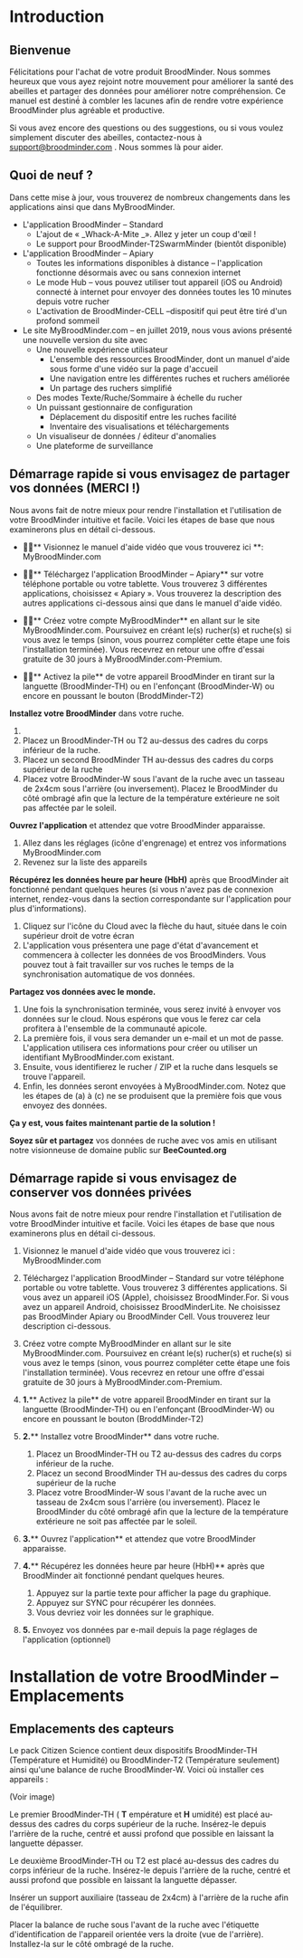 # Introduction

## Bienvenue

Félicitations pour l&#39;achat de votre produit BroodMinder. Nous sommes heureux que vous ayez rejoint notre mouvement pour améliorer la santé des abeilles et partager des données pour améliorer notre compréhension. Ce manuel est destiné́ à combler les lacunes afin de rendre votre expérience BroodMinder plus agréable et productive.

Si vous avez encore des questions ou des suggestions, ou si vous voulez simplement discuter des abeilles, contactez-nous à support@broodminder.com . Nous sommes là pour aider.

##  Quoi de neuf ?

Dans cette mise à jour, vous trouverez de nombreux changements dans les applications ainsi que dans MyBroodMinder.

- L&#39;application BroodMinder – Standard
  - L&#39;ajout de « _Whack-A-Mite _». Allez y jeter un coup d&#39;œil !
  - Le support pour BroodMinder-T2SwarmMinder (bientôt disponible)
- L&#39;application BroodMinder – Apiary
  - Toutes les informations disponibles à distance – l&#39;application fonctionne désormais avec ou sans connexion internet
  - Le mode Hub – vous pouvez utiliser tout appareil (iOS ou Android) connecté à internet pour envoyer des données toutes les 10 minutes depuis votre rucher
  - L&#39;activation de BroodMinder-CELL –dispositif qui peut être tiré d&#39;un profond sommeil
- Le site MyBroodMinder.com – en juillet 2019, nous vous avions présenté une nouvelle version du site avec
  - Une nouvelle expérience utilisateur
    - L&#39;ensemble des ressources BroodMinder, dont un manuel d&#39;aide sous forme d&#39;une vidéo sur la page d&#39;accueil
    - Une navigation entre les différentes ruches et ruchers améliorée
    - Un partage des ruchers simplifié
  - Des modes Texte/Ruche/Sommaire à échelle du rucher
  - Un puissant gestionnaire de configuration
    - Déplacement du dispositif entre les ruches facilité
    - Inventaire des visualisations et téléchargements
  - Un visualiseur de données / éditeur d&#39;anomalies
  - Une plateforme de surveillance

## Démarrage rapide si vous envisagez de partager vos données (MERCI !)

Nous avons fait de notre mieux pour rendre l&#39;installation et l&#39;utilisation de votre BroodMinder intuitive et facile. Voici les étapes de base que nous examinerons plus en détail ci-dessous.

- ****** Visionnez le manuel d&#39;aide vidéo que vous trouverez ici **: MyBroodMinder.com

- ****** Téléchargez l&#39;application BroodMinder – Apiary** sur votre téléphone portable ou votre tablette. Vous trouverez 3 différentes applications, choisissez « Apiary ». Vous trouverez la description des autres applications ci-dessous ainsi que dans le manuel d&#39;aide vidéo.

- ****** Créez votre compte MyBroodMinder** en allant sur le site MyBroodMinder.com. Poursuivez en créant le(s) rucher(s) et ruche(s) si vous avez le temps (sinon, vous pourrez compléter cette étape une fois l&#39;installation terminée). Vous recevrez en retour une offre d&#39;essai gratuite de 30 jours à MyBroodMinder.com-Premium.

- ****** Activez la pile** de votre appareil BroodMinder en tirant sur la languette (BroodMinder-TH) ou en l&#39;enfonçant (BroodMinder-W) ou encore en poussant le bouton (BroddMinder-T2)


**Installez votre BroodMinder** dans votre ruche.

1.
  1. Placez un BroodMinder-TH ou T2 au-dessus des cadres du corps inférieur de la ruche.
  2. Placez un second BroodMinder TH au-dessus des cadres du corps supérieur de la ruche
  3. Placez votre BroodMinder-W sous l&#39;avant de la ruche avec un tasseau de 2x4cm sous l&#39;arrière (ou inversement). Placez le BroodMinder du côté ombragé afin que la lecture de la température extérieure ne soit pas affectée par le soleil.


**Ouvrez l'application** et attendez que votre BroodMinder apparaisse.
  1. Allez dans les réglages (icône d&#39;engrenage) et entrez vos informations MyBroodMinder.com
  2. Revenez sur la liste des appareils


**Récupérez les données heure par heure (HbH)** après que BroodMinder ait fonctionné pendant quelques heures (si vous n&#39;avez pas de connexion internet, rendez-vous dans la section correspondante sur l&#39;application pour plus d&#39;informations).

  1. Cliquez sur l&#39;icône du Cloud avec la flèche du haut, située dans le coin supérieur droit de votre écran
  2. L&#39;application vous présentera une page d&#39;état d&#39;avancement et commencera à collecter les données de vos BroodMinders. Vous pouvez tout à fait travailler sur vos ruches le temps de la synchronisation automatique de vos données.


**Partagez vos données avec le monde.**

  1. Une fois la synchronisation terminée, vous serez invité à envoyer vos données sur le cloud. Nous espérons que vous le ferez car cela profitera à l&#39;ensemble de la communauté́ apicole.
  2. La première fois, il vous sera demander un e-mail et un mot de passe. L&#39;application utilisera ces informations pour créer ou utiliser un identifiant MyBroodMinder.com existant.
  3. Ensuite, vous identifierez le rucher / ZIP et la ruche dans lesquels se trouve l&#39;appareil.
  4. Enfin, les données seront envoyées à MyBroodMinder.com. Notez que les étapes de (a) à (c) ne se produisent que la première fois que vous envoyez des données.

**Ça y est, vous faites maintenant partie de la solution !**

**Soyez sûr et partagez** vos données de ruche avec vos amis en utilisant notre visionneuse de domaine public sur **BeeCounted.org**

##  Démarrage rapide si vous envisagez de conserver vos données privées

Nous avons fait de notre mieux pour rendre l&#39;installation et l&#39;utilisation de votre BroodMinder intuitive et facile. Voici les étapes de base que nous examinerons plus en détail ci-dessous.

1. Visionnez le manuel d&#39;aide vidéo que vous trouverez ici : MyBroodMinder.com

2. Téléchargez l&#39;application BroodMinder – Standard sur votre téléphone portable ou votre tablette. Vous trouverez 3 différentes applications. Si vous avez un appareil iOS (Apple), choisissez BroodMinder.For.  Si vous avez un appareil Android, choisissez BroodMinderLite. Ne choisissez pas BroodMinder Apiary ou BroodMinder Cell. Vous trouverez leur description ci-dessous.

3. Créez votre compte MyBroodMinder en allant sur le site MyBroodMinder.com. Poursuivez en créant le(s) rucher(s) et ruche(s) si vous avez le temps (sinon, vous pourrez compléter cette étape une fois l&#39;installation terminée). Vous recevrez en retour une offre d&#39;essai gratuite de 30 jours à MyBroodMinder.com-Premium.

1. **1.**** Activez la pile** de votre appareil BroodMinder en tirant sur la languette (BroodMinder-TH) ou en l&#39;enfonçant (BroodMinder-W) ou encore en poussant le bouton (BroddMinder-T2)

2. **2.**** Installez votre BroodMinder** dans votre ruche.
    1. Placez un BroodMinder-TH ou T2 au-dessus des cadres du corps inférieur de la ruche.
    2. Placez un second BroodMinder TH au-dessus des cadres du corps supérieur de la ruche
    3. Placez votre BroodMinder-W sous l&#39;avant de la ruche avec un tasseau de 2x4cm sous l&#39;arrière (ou inversement). Placez le BroodMinder du côté ombragé afin que la lecture de la température extérieure ne soit pas affectée par le soleil.

3. **3.**** Ouvrez l&#39;application** et attendez que votre BroodMinder apparaisse.

4. **4.**** Récupérez les données heure par heure (HbH)** après que BroodMinder ait fonctionné pendant quelques heures.
    1. Appuyez sur la partie texte pour afficher la page du graphique.
    2. Appuyez sur SYNC pour récupérer les données.
    3. Vous devriez voir les données sur le graphique.

5. **5.** Envoyez vos données par e-mail depuis la page réglages de l&#39;application (optionnel)

# Installation de votre BroodMinder – Emplacements

## Emplacements des capteurs

Le pack Citizen Science contient deux dispositifs BroodMinder-TH (Température et Humidité) ou BroodMinder-T2 (Température seulement) ainsi qu&#39;une balance de ruche BroodMinder-W. Voici où installer ces appareils :

(Voir image)

Le premier BroodMinder-TH ( **T** empérature et **H** umidité) est placé au-dessus des cadres du corps supérieur de la ruche. Insérez-le depuis l&#39;arrière de la ruche, centré et aussi profond que possible en laissant la languette dépasser.

Le deuxième BroodMinder-TH ou T2 est placé au-dessus des cadres du corps inférieur de la ruche. Insérez-le depuis l&#39;arrière de la ruche, centré et aussi profond que possible en laissant la languette dépasser.

Insérer un support auxiliaire (tasseau de 2x4cm) à l&#39;arrière de la ruche afin de l&#39;équilibrer.

Placer la balance de ruche sous l&#39;avant de la ruche avec l&#39;étiquette d&#39;identification de l&#39;appareil orientée vers la droite (vue de l&#39;arrière). Installez-la sur le côté ombragé de la ruche.
